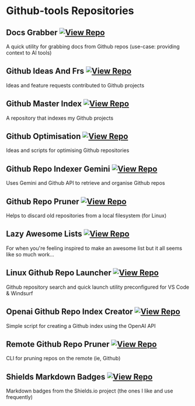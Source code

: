 # Github-tools Repositories

## Docs Grabber [![View Repo](https://img.shields.io/badge/view-repo-green)](https://github.com/danielrosehill/Docs-Grabber)
A quick utility for grabbing docs from Github repos (use-case: providing context to AI tools)

## Github Ideas And Frs [![View Repo](https://img.shields.io/badge/view-repo-green)](https://github.com/danielrosehill/Github-Ideas-And-FRs)
Ideas and feature requests contributed to Github projects

## Github Master Index [![View Repo](https://img.shields.io/badge/view-repo-green)](https://github.com/danielrosehill/Github-Master-Index)
A repository that indexes my Github projects

## Github Optimisation [![View Repo](https://img.shields.io/badge/view-repo-green)](https://github.com/danielrosehill/Github-Optimisation)
Ideas and scripts for optimising Github repositories

## Github Repo Indexer Gemini [![View Repo](https://img.shields.io/badge/view-repo-green)](https://github.com/danielrosehill/Github-Repo-Indexer-Gemini)
Uses Gemini and Github API to retrieve and organise Github repos

## Github Repo Pruner [![View Repo](https://img.shields.io/badge/view-repo-green)](https://github.com/danielrosehill/Github-Repo-Pruner)
Helps to discard old repositories from a local filesystem (for Linux)

## Lazy Awesome Lists [![View Repo](https://img.shields.io/badge/view-repo-green)](https://github.com/danielrosehill/Lazy-Awesome-Lists)
For when you're feeling inspired to make an awesome list but it all seems like so much work...

## Linux Github Repo Launcher [![View Repo](https://img.shields.io/badge/view-repo-green)](https://github.com/danielrosehill/Linux-Github-Repo-Launcher)
Github repository search and quick launch utility preconfigured for VS Code & Windsurf

## Openai Github Repo Index Creator [![View Repo](https://img.shields.io/badge/view-repo-green)](https://github.com/danielrosehill/OpenAI-Github-Repo-Index-Creator)
Simple script for creating a Github index using the OpenAI API

## Remote Github Repo Pruner [![View Repo](https://img.shields.io/badge/view-repo-green)](https://github.com/danielrosehill/Remote-Github-Repo-Pruner)
CLI for pruning repos on the remote (ie, Github)

## Shields Markdown Badges [![View Repo](https://img.shields.io/badge/view-repo-green)](https://github.com/danielrosehill/Shields-Markdown-Badges)
Markdown badges from the Shields.io project (the ones I like and use frequently)


